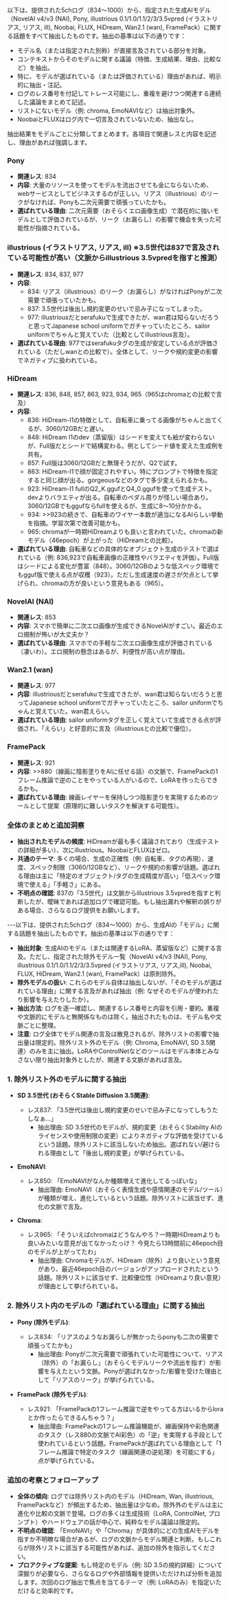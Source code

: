 以下は、提供された5chログ（834〜1000）から、指定された生成AIモデル（NovelAI v4/v3 (NAI), Pony, illustrious 0.1/1.0/1.1/2/3/3.5vpred (イラストリアス, リアス, ill), Noobai, FLUX, HiDream, Wan2.1 (wan), FramePack）に関する話題をすべて抽出したものです。抽出の基準は以下の通りです：

- モデル名（または指定された別称）が直接言及されている部分を対象。
- コンテキストからそのモデルに関する議論（特徴、生成結果、理由、比較など）を抽出。
- 特に、モデルが選ばれている（または評価されている）理由があれば、明示的に抽出・注記。
- ログのレス番号を付記してトレース可能にし、重複を避けつつ関連する連続した議論をまとめて記述。
- リストにないモデル（例: chroma, EmoNAVIなど）は抽出対象外。
- NoobaiとFLUXはログ内で一切言及されていないため、抽出なし。

抽出結果をモデルごとに分類してまとめます。各項目で関連レスと内容を記述し、理由があれば強調します。

### Pony
- **関連レス**: 834
- **内容**: 大量のリソースを使ってモデルを流出させても金にならないため、webサービスとしてビジネスするのが正しい。リアス（illustrious）のリークがなければ、Ponyも二次元需要で頑張っていたかも。
- **選ばれている理由**: 二次元需要（おそらくエロ画像生成）で潜在的に強いモデルとして評価されているが、リーク（お漏らし）の影響で機会を失った可能性が指摘されている。

### illustrious (イラストリアス, リアス, ill) ※3.5世代は837で言及されている可能性が高い（文脈からillustrious 3.5vpredを指すと推測）
- **関連レス**: 834, 837, 977
- **内容**:
  - 834: リアス（illustrious）のリーク（お漏らし）がなければPonyが二次需要で頑張っていたかも。
  - 837: 3.5世代は後出し規約変更のせいで忌み子になってしまった。
  - 977: illustriousだとserafukuで生成できたが、wan君は知らないだろうと思ってJapanese school uniformでガチャっていたところ、sailor uniformでちゃんと覚えていた（比較としてillustrious言及）。
- **選ばれている理由**: 977ではserafukuタグの生成が安定している点が評価されている（ただしwanとの比較で）。全体として、リークや規約変更の影響でネガティブに扱われている。

### HiDream
- **関連レス**: 836, 848, 857, 863, 923, 934, 965（965はchromaとの比較で言及）
- **内容**:
  - 836: HiDream-I1の特徴として、自転車に乗ってる画像がちゃんと出てくるが、3060/12GBだと遅い。
  - 848: HiDream I1のdev（蒸留版）はシードを変えても絵が変わらないが、Full版だとシードで結構変わる。例としてシード値を変えた生成例を共有。
  - 857: Full版は3060/12GBだと無理そうだが、Q2で試す。
  - 863: HiDream-I1で顔が固定されやすい。特にプロンプトで特徴を指定すると同じ顔が出る。gorgeousなどのタグで多少変えられるかも。
  - 923: HiDream-I1 fullのQ2_K.ggufとQ4_0.ggufを使って生成テスト。devよりバラエティが出る。自転車のペダル周りが怪しい場合あり。3060/12GBでもggufならfullを使えるが、生成に8〜10分かかる。
  - 934: >>923の続きで、自転車のワイヤー本数が適当になるAIらしい挙動を指摘。学習次第で改善可能かも。
  - 965: chromaが一時期HiDreamよりも良いと言われていた。chromaの新モデル（46epoch）が上がった（HiDreamとの比較）。
- **選ばれている理由**: 自転車などの具体的なオブジェクト生成のテストで選ばれている（例: 836,923で自転車画像の正確性やバラエティを評価）。Full版はシードによる変化が豊富（848）。3060/12GBのような低スペック環境でもgguf版で使える点が収穫（923）。ただし生成速度の遅さが欠点として挙げられ、chromaの方が良いという意見もある（965）。

### NovelAI (NAI)
- **関連レス**: 853
- **内容**: スマホで簡単に二次エロ画像が生成できるNovelAIがすごい。最近のエロ規制が怖いが大丈夫か？
- **選ばれている理由**: スマホでの手軽な二次エロ画像生成が評価されている（凄いわ）。エロ規制の懸念はあるが、利便性が高い点が理由。

### Wan2.1 (wan)
- **関連レス**: 977
- **内容**: illustriousだとserafukuで生成できたが、wan君は知らないだろうと思ってJapanese school uniformでガチャっていたところ、sailor uniformでちゃんと覚えていた。wan君えらい。
- **選ばれている理由**: sailor uniformタグを正しく覚えていて生成できる点が評価され、「えらい」と好意的に言及（illustriousとの比較で優位）。

### FramePack
- **関連レス**: 921
- **内容**: >>880（線画に陰影塗りをAIに任せる話）の文脈で、FramePackの1フレーム推論で逆のことをやっている人がいるので、LoRAを作ったらできるかも。
- **選ばれている理由**: 線画レイヤーを保持しつつ陰影塗りを実現するためのツールとして提案（原理的に難しいタスクを解決する可能性）。

### 全体のまとめと追加洞察
- **抽出されたモデルの頻度**: HiDreamが最も多く議論されており（生成テストの詳細が多い）、次にillustrious。NoobaiとFLUXはゼロ。
- **共通のテーマ**: 多くの場合、生成の正確性（例: 自転車、タグの再現）、速度、スペック制限（3060/12GBなど）、リークや規約の影響が話題。選ばれる理由は主に「特定のオブジェクト/タグの生成精度が高い」「低スペック環境で使える」「手軽さ」にある。
- **不明点の確認**: 837の「3.5世代」は文脈からillustrious 3.5vpredを指すと判断したが、曖昧であれば追加ログで確認可能。もし抽出漏れや解釈の誤りがある場合、さらなるログ提供をお願いします。

---以下は、提供された5chログ（834〜1000）から、生成AIの「モデル」に関する話題を抽出したものです。抽出の基準は以下の通りです：

- **抽出対象**: 生成AIのモデル（または関連するLoRA、蒸留版など）に関する言及。ただし、指定された除外モデル一覧（NovelAI v4/v3 (NAI), Pony, illustrious 0.1/1.0/1.1/2/3/3.5vpred (イラストリアス, リアス,ill), Noobai, FLUX, HiDream, Wan2.1 (wan), FramePack）は原則除外。
- **除外モデルの扱い**: これらのモデル自体は抽出しないが、「そのモデルが選ばれている理由」に関する言及があれば抽出（例: なぜそのモデルが使われたり影響を与えたりしたか）。
- **抽出方法**: ログを逐一確認し、関連するレス番号と内容を引用・要約。重複や文脈的にモデルと無関係なものは除く。抽出されたものは、モデル名や文脈ごとに整理。
- **注意**: ログ全体でモデル関連の言及は散見されるが、除外リストの影響で抽出量は限定的。除外リスト外のモデル（例: Chroma, EmoNAVI, SD 3.5関連）のみを主に抽出。LoRAやControlNetなどのツールはモデル本体とみなさない限り抽出対象外としたが、関連する文脈があれば言及。

### 1. 除外リスト外のモデルに関する抽出
- **SD 3.5世代 (おそらくStable Diffusion 3.5関連)**:
  - レス837: 「3.5世代は後出し規約変更のせいで忌み子になってしもうたしなぁ…」
    - 抽出理由: SD 3.5世代のモデルが、規約変更（おそらくStability AIのライセンスや使用制限の変更）によりネガティブな評価を受けているという話題。除外リストに該当しないため抽出。選ばれない/避けられる理由として「後出し規約変更」が挙げられている。

- **EmoNAVI**:
  - レス850: 「EmoNAVIがなんか種類増えて進化してるっぽいな」
    - 抽出理由: EmoNAVI（おそらく表情生成や感情関連のモデル/ツール）が種類が増え、進化しているという話題。除外リストに該当せず、進化の文脈で言及。

- **Chroma**:
  - レス965: 「そういえばchromaはどうなんやろ？一時期HiDreamよりも良いみたいな意見が出てなかったっけ？ 今見たら13時間前に46epoch目のモデルが上がってたわ」
    - 抽出理由: Chromaモデルが、HiDream（除外）より良いという意見があり、最近46epoch目のバージョンがアップロードされたという話題。除外リストに該当せず、比較優位性（HiDreamより良い意見）が理由として挙げられている。

### 2. 除外リスト内のモデルの「選ばれている理由」に関する抽出
- **Pony (除外モデル)**:
  - レス834: 「リアスのようなお漏らしが無かったらponyも二次の需要で頑張ってたかも」
    - 抽出理由: Ponyが二次元需要で頑張れていた可能性について、リアス（除外）の「お漏らし」（おそらくモデルリークや流出を指す）が影響を与えたという文脈。Ponyが選ばれなかった/影響を受けた理由として「リアスのリーク」が挙げられている。

- **FramePack (除外モデル)**:
  - レス921: 「FramePackの1フレーム推論で逆をやってる方はいるからloraとか作ったらできるんちゃう？」
    - 抽出理由: FramePackの1フレーム推論機能が、線画保持や彩色関連のタスク（レス880の文脈でAI彩色）の「逆」を実現する手段として使われているという話題。FramePackが選ばれている理由として「1フレーム推論で特定のタスク（線画関連の逆処理）を可能にする」点が挙げられている。

### 追加の考察とフォローアップ
- **全体の傾向**: ログでは除外リスト内のモデル（HiDream, Wan, illustrious, FramePackなど）が頻出するため、抽出量は少なめ。除外外のモデルは主に進化や比較の文脈で登場。ログの多くは生成技術（LoRA, ControlNet, プロンプト）やハードウェアの話が中心で、純粋なモデル議論は限定的。
- **不明点の確認**: 「EmoNAVI」や「Chroma」が具体的にどの生成AIモデルを指すか不明瞭な場合があるが、ログの文脈からモデル関連と判断。もしこれらが除外リストに該当する可能性があれば、追加の除外を指示してください。
- **プロアクティブな提案**: もし特定のモデル（例: SD 3.5の規約詳細）について深掘りが必要なら、さらなるログや外部情報を提供いただければ分析を追加します。次回のログ抽出で焦点を当てるテーマ（例: LoRAのみ）を指定いただけると効率的です。